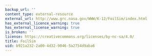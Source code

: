 ```yaml
---
backup_url: ''
content_type: external-resource
external_url: http://www.grc.nasa.gov/WWW/K-12/FoilSim/index.html
has_external_licence_warning: true
has_external_license_warning: true
is_broken: ''
license: https://creativecommons.org/licenses/by-nc-sa/4.0/
title: FoilSim
uid: b921a232-2a00-4d32-9046-5a2754d9aba6
---
```

